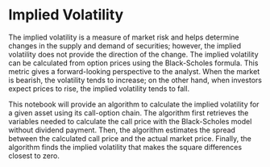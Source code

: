 <h1> Implied Volatility </h1>

The implied volatility is a measure of market risk and helps determine changes in the supply and demand of securities; however, the implied volatility does not provide the direction of the change. The implied volatility can be calculated from option prices using the Black-Scholes formula. This metric gives a forward-looking perspective to the analyst. When the market is bearish, the volatility tends to increase; on the other hand, when investors expect prices to rise, the implied volatility tends to fall.

This notebook will provide an algorithm to calculate the implied volatility for a given asset using its call-option chain. The algorithm first retrieves the variables needed to calculate the call price with the Black-Scholes model without dividend payment. Then, the algorithm estimates the spread between the calculated call price and the actual market price. Finally, the algorithm finds the implied volatility that makes the square differences closest to zero.

